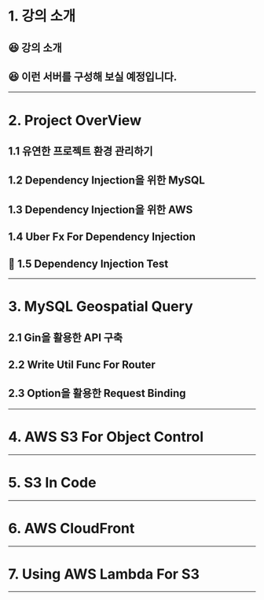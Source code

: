 # 1. 강의 소개
## 😆 강의 소개
## 😆 이런 서버를 구성해 보실 예정입니다.
****
# 2. Project OverView
## 1.1 유연한 프로젝트 환경 관리하기
## 1.2 Dependency Injection을 위한 MySQL
## 1.3 Dependency Injection을 위한 AWS
## 1.4 Uber Fx For Dependency Injection
## 👻 1.5 Dependency Injection Test

****
# 3. MySQL Geospatial Query
## 2.1 Gin을 활용한 API 구축
## 2.2 Write Util Func For Router
## 2.3 Option을 활용한 Request Binding

****
# 4. AWS S3 For Object Control

****
# 5. S3 In Code

****
# 6. AWS CloudFront

****
# 7. Using AWS Lambda For S3

****